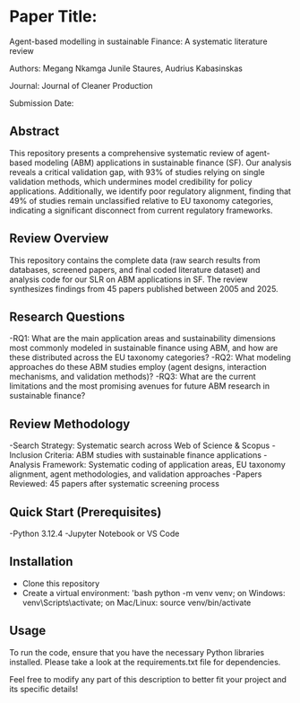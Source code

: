 # Paper Title:
Agent-based modelling in sustainable Finance: A systematic literature review

Authors: Megang Nkamga Junile Staures, Audrius Kabasinskas

Journal: Journal of Cleaner Production

Submission Date: 

## Abstract
This repository presents a comprehensive systematic review of agent-based modeling (ABM) applications in sustainable finance (SF). Our analysis reveals a critical validation gap, with 93% of studies relying on single validation methods, which undermines model credibility for policy applications. Additionally, we identify poor regulatory alignment, finding that 49% of studies remain unclassified relative to EU taxonomy categories, indicating a significant disconnect from current regulatory frameworks.

## Review Overview
This repository contains the complete data (raw search results from databases, screened papers, and final coded literature dataset) and analysis code for our SLR on ABM applications in SF. The review synthesizes findings from 45 papers published between 2005 and 2025.

## Research Questions

-RQ1: What are the main application areas and sustainability dimensions most commonly modeled in sustainable finance using ABM, and how are these distributed across the EU taxonomy categories?
-RQ2: What modeling approaches do these ABM studies employ (agent designs, interaction mechanisms, and validation methods)?
-RQ3: What are the current limitations and the most promising avenues for future ABM research in sustainable finance?

## Review Methodology

-Search Strategy: Systematic search across Web of Science & Scopus
-Inclusion Criteria: ABM studies with sustainable finance applications
-Analysis Framework: Systematic coding of application areas, EU taxonomy alignment, agent methodologies, and validation approaches
-Papers Reviewed: 45 papers after systematic screening process

## Quick Start (Prerequisites)

-Python 3.12.4
-Jupyter Notebook or VS Code

## Installation
- Clone this repository
- Create a virtual environment:
'bash
python -m venv venv; on Windows: venv\Scripts\activate;  on Mac/Linux: source venv/bin/activate

## Usage
To run the code, ensure that you have the necessary Python libraries installed. Please take a look at the requirements.txt file for dependencies.


Feel free to modify any part of this description to better fit your project and its specific details!
